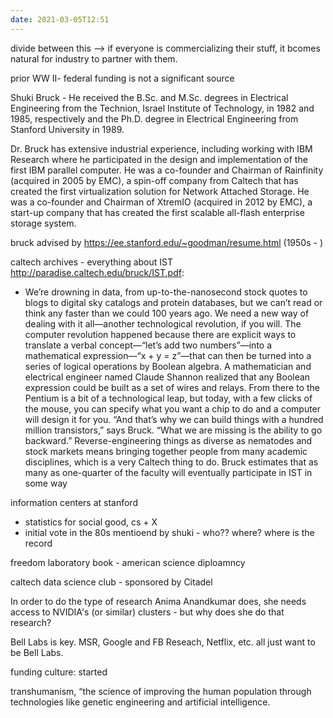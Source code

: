 ```yaml
---
date: 2021-03-05T12:51
---
```

divide between this --> 
if everyone is commercializing their stuff, it bcomes natural for industry to partner with them.

prior WW II- federal funding is not a significant source

Shuki Bruck - He received the B.Sc. and M.Sc. degrees in Electrical Engineering from the Technion, Israel Institute of Technology, in 1982 and 1985, respectively and the Ph.D. degree in Electrical Engineering from Stanford University in 1989.


Dr. Bruck has extensive industrial experience, including working with IBM Research where he participated in the design and implementation of the first IBM parallel computer. He was a co-founder and Chairman of Rainfinity (acquired in 2005 by EMC), a spin-off company from Caltech that has created the first virtualization solution for Network Attached Storage. He was a co-founder and Chairman of XtremIO (acquired in 2012 by EMC), a start-up company that has created the first scalable all-flash enterprise storage system.

bruck advised by https://ee.stanford.edu/~goodman/resume.html (1950s - )

caltech archives - everything about IST
http://paradise.caltech.edu/bruck/IST.pdf:
- We’re drowning in data, from up-to-the-nanosecond stock quotes to blogs to digital sky catalogs and protein databases, but we can’t read or think any faster than we could 100 years ago. We need a new way of dealing with it all—another technological revolution, if you will. The computer revolution happened because there are explicit ways to translate a verbal concept—“let’s add two numbers”—into a mathematical expression—“x + y = z”—that can then be turned into a series of logical operations by Boolean algebra. A mathematician and electrical engineer named Claude Shannon realized that any Boolean expression could be built as a set of wires and relays. From there to the Pentium is a bit of a technological leap, but today, with a few clicks of the mouse, you can specify what you want a chip to do and a computer will design it for you. “And that’s why we can build things with a hundred million transistors,” says Bruck. “What we are missing is the ability to go backward.” Reverse-engineering things as diverse as nematodes and stock markets means bringing together people from many academic disciplines, which is a very Caltech thing to do. Bruck estimates that as many as one-quarter of the faculty will eventually participate in IST in some way

information centers at stanford
- statistics for social good, cs + X
- initial vote in the 80s mentioend by shuki - who?? where? where is the record 

freedom laboratory book - american science diploamncy

caltech data science club - sponsored by Citadel


In order to do the type of research Anima Anandkumar does, she needs access to NVIDIA's (or similar) clusters
    - but why does she do that research?

Bell Labs is key. MSR, Google and FB Reseach, Netflix, etc. all just want to be Bell Labs.

funding culture: started

 transhumanism, “the science of improving the human population through technologies like genetic engineering and artificial intelligence.
 